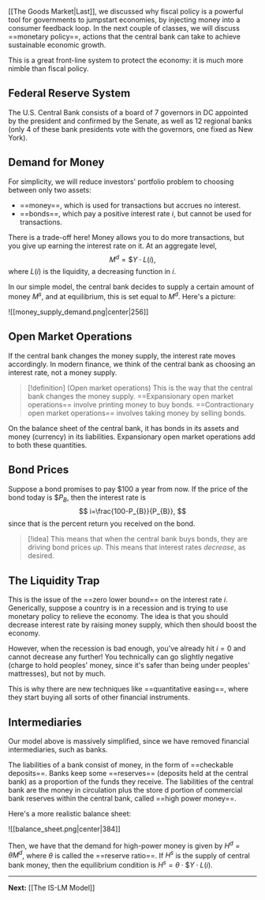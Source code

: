[[The Goods Market|Last]], we discussed why fiscal policy is a powerful tool for governments to jumpstart economies, by injecting money into a consumer feedback loop. In the next couple of classes, we will discuss ==monetary policy==, actions that the central bank can take to achieve sustainable economic growth.

This is a great front-line system to protect the economy: it is much more nimble than fiscal policy.

## Federal Reserve System

The U.S. Central Bank consists of a board of 7 governors in DC appointed by the president and confirmed by the Senate, as well as 12 regional banks (only 4 of these bank presidents vote with the governors, one fixed as New York).

## Demand for Money

For simplicity, we will reduce investors' portfolio problem to choosing between only two assets:

* ==money==, which is used for transactions but accrues no interest.
* ==bonds==, which pay a positive interest rate $i$, but cannot be used for transactions.

There is a trade-off here! Money allows you to do more transactions, but you give up earning the interest rate on it. At an aggregate level,
$$
M^{d} = \$Y\cdot L(i),
$$
where $L(i)$ is the liquidity, a decreasing function in $i$.

In our simple model, the central bank decides to supply a certain amount of money $M^{s}$, and at equilibrium, this is set equal to $M^{d}$. Here's a picture:

![[money_supply_demand.png|center|256]]

## Open Market Operations

If the central bank changes the money supply, the interest rate moves accordingly. In modern finance, we think of the central bank as choosing an interest rate, not a money supply. 

> [!definition] (Open market operations)
> This is the way that the central bank changes the money supply. ==Expansionary open market operations== involve printing money to buy bonds. ==Contractionary open market operations== involves taking money by selling bonds.

On the balance sheet of the central bank, it has bonds in its assets and money (currency) in its liabilities. Expansionary open market operations add to both these quantities.

## Bond Prices

Suppose a bond promises to pay $100 a year from now. If the price of the bond today is $\$P_{B}$, then the interest rate is
$$
i=\frac{100-P_{B}}{P_{B}},
$$
since that is the percent return you received on the bond.

> [!idea]
> This means that when the central bank buys bonds, they are driving bond prices *up*. This means that interest rates *decrease*, as desired.

## The Liquidity Trap

This is the issue of the ==zero lower bound== on the interest rate $i$. Generically, suppose a country is in a recession and is trying to use monetary policy to relieve the economy. The idea is that you should decrease interest rate by raising money supply, which then should boost the economy. 

However, when the recession is bad enough, you've already hit $i=0$ and cannot decrease any further! You technically can go slightly negative (charge to hold peoples' money, since it's safer than being under peoples' mattresses), but not by much.

This is why there are new techniques like ==quantitative easing==, where they start buying all sorts of other financial instruments.

## Intermediaries

Our model above is massively simplified, since we have removed financial intermediaries, such as banks. 

The liabilities of a bank consist of money, in the form of ==checkable deposits==. Banks keep some ==reserves== (deposits held at the central bank) as a proportion of the funds they receive. The liabilities of the central bank are the money in circulation plus the store d portion of commercial bank reserves within the central bank, called ==high power money==. 

Here's a more realistic balance sheet:

![[balance_sheet.png|center|384]]

Then, we have that the demand for high-power money is given by $H^{d}=\theta M^{d}$, where $\theta$ is called the ==reserve ratio==. If $H^{s}$ is the supply of central bank money, then the equilibrium condition is $H^{s}=\theta\cdot\$Y\cdot L(i)$.

---

**Next:** [[The IS-LM Model]]